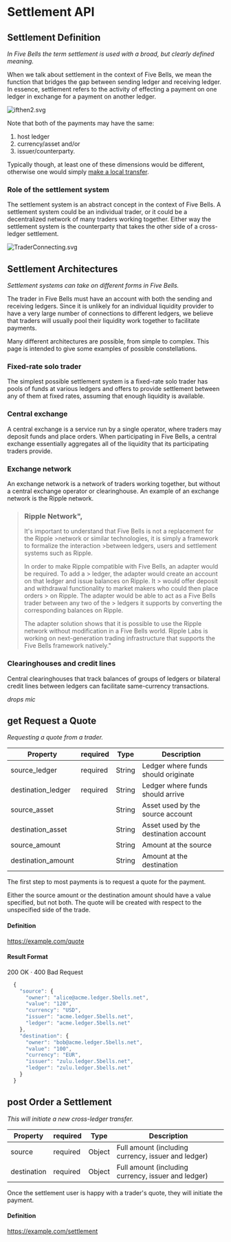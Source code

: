 
Settlement API
==============

Settlement Definition
---------------------
_In Five Bells the term settlement is used with a broad, but clearly defined meaning._

When we talk about settlement in the context of Five Bells, we mean the function that bridges the gap between sending ledger and receiving ledger. In essence, settlement refers to the activity of effecting a payment on one ledger in exchange for a payment on another ledger.

![ifthen2.svg](https://www.filepicker.io/api/file/1uOe14RBqIIyZHKKr7SQ)

Note that both of the payments may have the same:

1. host ledger
2. currency/asset and/or
3. issuer/counterparty.

Typically though, at least one of these dimensions would be different, otherwise one would simply [make a local transfer](doc:make-a-local-transfer).

### Role of the settlement system

The settlement system is an abstract concept in the context of Five Bells. A settlement system could be an individual trader, or it could be a decentralized network of many traders working together. Either way the settlement system is the counterparty that takes the other side of a cross-ledger settlement.

![TraderConnecting.svg](https://www.filepicker.io/api/file/PHd5FfdvQUWoSTkWyu0c)


Settlement Architectures
------------------------
_Settlement systems can take on different forms in Five Bells._

The trader in Five Bells must have an account with both the sending and receiving ledgers. Since it is unlikely for an individual liquidity provider to have a very large number of connections to different ledgers, we believe that traders will usually pool their liquidity work together to facilitate payments.

Many different architectures are possible, from simple to complex. This page is intended to give some examples of possible constellations.

### Fixed-rate solo trader

The simplest possible settlement system is a fixed-rate solo trader has pools of funds at various ledgers and offers to provide settlement between any of them at fixed rates, assuming that enough liquidity is available.

### Central exchange

A central exchange is a service run by a single operator, where traders may deposit funds and place orders. When participating in Five Bells, a central exchange essentially aggregates all of the liquidity that its participating traders provide.

### Exchange network

An exchange network is a network of traders working together, but without a central exchange operator or clearinghouse. An example of an exchange network is the Ripple network.

> ### Ripple Network",
> It's important to understand that Five Bells is not a replacement for the Ripple >network or similar technologies, it is simply a framework to formalize the interaction >between ledgers, users and settlement systems such as Ripple.
> 
> In order to make Ripple compatible with Five Bells, an adapter would be required. To add a > ledger, the adapter would create an account on that ledger and issue balances on Ripple. It > would offer deposit and withdrawal functionality to market makers who could then place orders > on Ripple. The adapter would be able to act as a Five Bells trader between any two of the > ledgers it supports by converting the corresponding balances on Ripple.
> 
> The adapter solution shows that it is possible to use the Ripple network without modification in a Five Bells world. Ripple Labs is working on next-generation trading infrastructure that supports the Five Bells framework natively."


### Clearinghouses and credit lines

Central clearinghouses that track balances of groups of ledgers or bilateral credit lines between ledgers can facilitate same-currency transactions.

*drops mic*


**get** Request a Quote
-----------------------
_Requesting a quote from a trader._

|Property            |required  |Type    |Description |
|--------------------|----------|--------|------------|
|source_ledger       |required  |String  |Ledger where funds should originate |
|destination_ledger  |required  |String  |Ledger where funds should arrive |
|source_asset        |          |String  |Asset used by the source account |
|destination_asset   |          |String  |Asset used by the destination account |
|source_amount       |          |String  |Amount at the source |
|destination_amount  |          |String  |Amount at the destination |

The first step to most payments is to request a quote for the payment.

Either the source amount or the destination amount should have a value specified, but not both. The quote will be created with respect to the unspecified side of the trade.


#### Definition

  https://example.com/quote

#### Result Format

  200 OK ·  400 Bad Request

```js
  {
    "source": {
      "owner": "alice@acme.ledger.5bells.net",
      "value": "120",
      "currency": "USD",
      "issuer": "acme.ledger.5bells.net",
      "ledger": "acme.ledger.5bells.net"
    },
    "destination": {
      "owner": "bob@acme.ledger.5bells.net",
      "value": "100",
      "currency": "EUR",
      "issuer": "zulu.ledger.5bells.net",
      "ledger": "zulu.ledger.5bells.net"
    }
  }
```

**post**	Order a Settlement
----------------------------
_This will initiate a new cross-ledger transfer._

|Property            |required  |Type    |Description |
|--------------------|----------|--------|------------|
|source              | required | Object | Full amount (including currency, issuer and ledger)|
|destination         | required | Object | Full amount (including currency, issuer and ledger)|

Once the settlement user is happy with a trader's quote, they will initiate the payment.


#### Definition

  https://example.com/settlement

